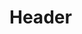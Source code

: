 <!-- TITLE: V 1 Report User Manual V 2 -->
<!-- SUBTITLE: A quick summary of V 1 Report User Manual V 2 -->

# Header
